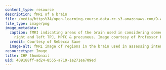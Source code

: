 ```yaml
---
content_type: resource
description: fMRI of a brain
file: /media/https%3A/open-learning-course-data-rc.s3.amazonaws.com/9-46-neuroscience-of-morality-fall-2017/409188ffad248555a7191e271ea709ed_MIT9_46F17_chp_th.png
file_type: image/png
image_metadata:
  caption: fMRI indicating areas of the brain used in considering someone's intentions;
    right and left TPJ, MPFC & precuneus. Image courtesy of Professor Rebecca Saxe.
  credit: Courtesy of Rebecca Saxe
  image-alt: fMRI image of regions in the brain used in assessing intent.
resourcetype: Image
title: CHP thumbnail
uid: 409188ff-ad24-8555-a719-1e271ea709ed
---
```

